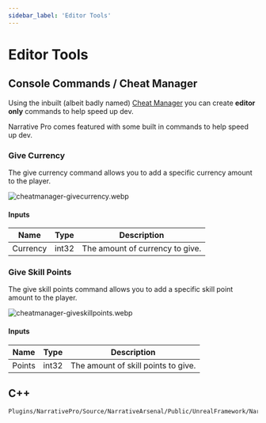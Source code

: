 ```yaml
---
sidebar_label: 'Editor Tools'
---
```


# Editor Tools

## Console Commands / Cheat Manager

Using the inbuilt (albeit badly named) [Cheat Manager](https://benui.ca/unreal/cheatmanager/) you can create **editor only** commands to help speed up dev.

Narrative Pro comes featured with some built in commands to help speed up dev.

### Give Currency

The give currency command allows you to add a specific currency amount to the player.

![cheatmanager-givecurrency.webp](/img/pro/editor-tools/cheatmanager-givecurrency.webp)

#### Inputs

| Name        | Type                                   | Description                                                                                 |
|-------------|----------------------------------------|---------------------------------------------------------------------------------------------|
| Currency    | int32                                  | The amount of currency to give.                                                             |

### Give Skill Points

The give skill points command allows you to add a specific skill point amount to the player.

![cheatmanager-giveskillpoints.webp](/img/pro/editor-tools/cheatmanager-giveskillpoints.webp)

#### Inputs

| Name   | Type                                   | Description                         |
|--------|----------------------------------------|-------------------------------------|
| Points | int32                                  | The amount of skill points to give. |

## C++

```
Plugins/NarrativePro/Source/NarrativeArsenal/Public/UnrealFramework/NarrativeCheatManager.h
```